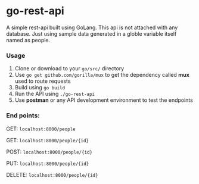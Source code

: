 # go-rest-api

A simple rest-api built using GoLang. This api is not attached with any database. Just using sample data generated in a globle variable itself named as people. 

### Usage
1. Clone or download to your `go/src/` directory
2. Use `go get github.com/gorilla/mux` to get the dependency called **mux** used to route requests
3. Build using `go build`
4. Run the API using `./go-rest-api`
5. Use **postman** or any  API development environment to test the endpoints

### End points: 

GET: ``localhost:8000/people``

GET: ``localhost:8000/people/{id}``

POST: ``localhost:8000/people/{id}``

PUT: ``localhost:8000/people/{id}``

DELETE: ``localhost:8000/people/{id}``


